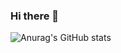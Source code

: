 ### Hi there 👋

![Anurag's GitHub stats](https://github-readme-stats.vercel.app/api?username=Valsimot&show_icons=true&theme=github_dark)
